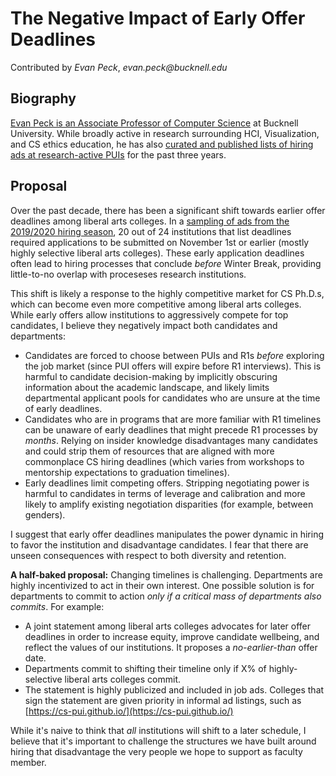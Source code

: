 
# The Negative Impact of Early Offer Deadlines
Contributed by _Evan Peck_, _evan.peck@bucknell.edu_

## Biography
[Evan Peck is an Associate Professor of Computer Science](http://www.eg.bucknell.edu/~emp017/) at Bucknell University. While broadly active in research surrounding HCI, Visualization, and CS ethics education, he has also [curated and published lists of hiring ads at research-active PUIs](https://cs-pui.github.io/) for the past three years. 

## Proposal
Over the past decade, there has been a significant shift towards earlier offer deadlines among liberal arts colleges. In a [sampling of ads from the 2019/2020 hiring season](https://evanmpeck.medium.com/cs-academic-job-market-for-liberal-arts-colleges-19-20-cd348423f919), 20 out of 24 institutions that list deadlines required applications to be submitted on November 1st or earlier (mostly highly selective liberal arts colleges). These early application deadlines often lead to hiring processes that conclude _before_ Winter Break, providing little-to-no overlap with proceseses research institutions.

This shift is likely a response to the highly competitive market for CS Ph.D.s, which can become even more competitive among liberal arts colleges. While early offers allow institutions to aggressively compete for top candidates, I believe they negatively impact both candidates and departments:

- Candidates are forced to choose between PUIs and R1s _before_  exploring the job market (since PUI offers will expire before R1 interviews). This is harmful to candidate decision-making by implicitly obscuring information about the academic landscape, and likely limits departmental applicant pools for candidates who are unsure at the time of early deadlines.
- Candidates who are in programs that are more familiar with R1 timelines can be unaware of early deadlines that might precede  R1 processes by _months_. Relying on insider knowledge disadvantages many candidates and could strip them of resources  that are aligned with more commonplace CS hiring deadlines (which varies from workshops to mentorship expectations to graduation timelines). 
- Early deadlines limit competing offers. Stripping negotiating power is harmful to candidates in terms of leverage and calibration and more likely to amplify existing negotiation disparities (for example, between genders).

I suggest that early offer deadlines manipulates the power dynamic in hiring to favor the institution and disadvantage candidates. I fear that there are unseen consequences with respect to both diversity and retention. 

**A half-baked proposal:** Changing timelines is challenging. Departments are highly incentivized to act in their own interest. One possible solution is for departments to commit to action _only if a critical mass of departments also commits_. For example: 
- A joint statement among liberal arts colleges advocates for later offer deadlines in order to increase equity, improve candidate wellbeing, and reflect the values of our institutions. It proposes a _no-earlier-than_ offer date.
- Departments commit to shifting their timeline only if X% of highly-selective liberal arts colleges commit. 
- The statement is highly publicized and included in job ads. Colleges that sign the statement are given priority in informal ad listings, such as [https://cs-pui.github.io/](https://cs-pui.github.io/)

While it's naive to think that _all_ institutions will shift to a later schedule, I believe that it's important to challenge the structures we have built around hiring that disadvantage the very people we hope to support as faculty member. 
